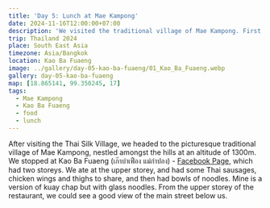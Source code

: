 ```yaml
---
title: 'Day 5: Lunch at Mae Kampong'
date: 2024-11-16T12:00:00+07:00
description: 'We visited the traditional village of Mae Kampong. First stop was lunch at one of the restaurants in the area.'
trip: Thailand 2024
place: South East Asia
timezone: Asia/Bangkok
location: Kao Ba Fuaeng
image: ../gallery/day-05-kao-ba-fuaeng/01_Kao_Ba_Fuaeng.webp
gallery: day-05-kao-ba-fuaeng
map: [18.865141, 99.350245, 17]
tags:
  - Mae Kampong
  - Kao Ba Fuaeng
  - food
  - lunch
---
```


After visiting the Thai Silk Village, we headed to the picturesque traditional village of Mae Kampong, nestled amongst the hills at an altitude of 1300m. We stopped at Kao Ba Fuaeng (เก๊าบ่าเฟือง แม่กำปอง) - [Facebook Page](https://www.facebook.com/profile.php?id=100094923366006), which had two storeys. We ate at the upper storey, and had some Thai sausages, chicken wings and thighs to share, and then had bowls of noodles. Mine is a version of kuay chap but with glass noodles. From the upper storey of the restaurant, we could see a good view of the main street below us.
